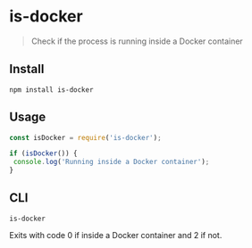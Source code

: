# is-docker

> Check if the process is running inside a Docker container

## Install

```
npm install is-docker
```

## Usage

```js
const isDocker = require('is-docker');

if (isDocker()) {
 console.log('Running inside a Docker container');
}
```

## CLI

```
is-docker
```

Exits with code 0 if inside a Docker container and 2 if not.
